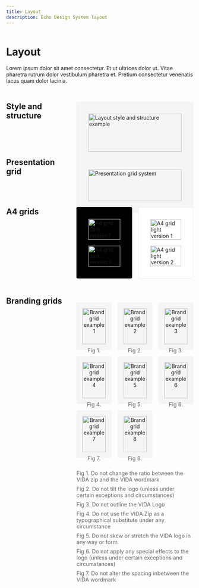 ```yaml
---
title: Layout
description: Echo Design System layout
---
```


<div class="design-layout">
<div class="design-content">

# Layout

Lorem ipsum dolor sit amet consectetur. Et ut ultrices dolor ut. Vitae pharetra rutrum dolor vestibulum pharetra et. Pretium consectetur venenatis lacus quam dolor lacinia.

<div class="layout-section">
  <div class="section-heading">
    <h2>Style and structure</h2>
  </div>
  <div class="section-content">
    <div class="layout-showcase">
      <img src="/images/layout-structure.svg" alt="Layout style and structure example" />
    </div>
  </div>
</div>

<div class="layout-section">
  <div class="section-heading">
    <h2>Presentation grid</h2>
  </div>
  <div class="section-content">
    <div class="layout-showcase">
      <img src="/images/presentation-grid.svg" alt="Presentation grid system" />
    </div>
  </div>
</div>

<div class="layout-section">
  <div class="section-heading">
    <h2>A4 grids</h2>
  </div>
  <div class="section-content">
    <div class="grid-showcase">
      <div class="dark-bg">
        <img src="/images/a4-grid-dark-1.svg" alt="A4 grid dark version 1" />
        <img src="/images/a4-grid-dark-2.svg" alt="A4 grid dark version 2" />
      </div>
      <div class="light-bg">
        <img src="/images/a4-grid-light-1.svg" alt="A4 grid light version 1" />
        <img src="/images/a4-grid-light-2.svg" alt="A4 grid light version 2" />
      </div>
    </div>
  </div>
</div>

<div class="layout-section">
  <div class="section-heading">
    <h2>Branding grids</h2>
  </div>
  <div class="section-content">
    <div class="branding-grid">
      <div class="grid-examples">
        <div class="grid-item">
          <img src="/images/brand-grid-1.svg" alt="Brand grid example 1" />
          <span>Fig 1.</span>
        </div>
        <div class="grid-item">
          <img src="/images/brand-grid-2.svg" alt="Brand grid example 2" />
          <span>Fig 2.</span>
        </div>
        <div class="grid-item">
          <img src="/images/brand-grid-3.svg" alt="Brand grid example 3" />
          <span>Fig 3.</span>
        </div>
        <div class="grid-item">
          <img src="/images/brand-grid-4.svg" alt="Brand grid example 4" />
          <span>Fig 4.</span>
        </div>
        <div class="grid-item">
          <img src="/images/brand-grid-5.svg" alt="Brand grid example 5" />
          <span>Fig 5.</span>
        </div>
        <div class="grid-item">
          <img src="/images/brand-grid-6.svg" alt="Brand grid example 6" />
          <span>Fig 6.</span>
        </div>
        <div class="grid-item">
          <img src="/images/brand-grid-7.svg" alt="Brand grid example 7" />
          <span>Fig 7.</span>
        </div>
        <div class="grid-item">
          <img src="/images/brand-grid-8.svg" alt="Brand grid example 8" />
          <span>Fig 8.</span>
        </div>
      </div>
      <div class="grid-notes">
        <p>Fig 1. Do not change the ratio between the VIDA zip and the VIDA wordmark</p>
        <p>Fig 2. Do not tilt the logo (unless under certain exceptions and circumstances)</p>
        <p>Fig 3. Do not outline the VIDA Logo</p>
        <p>Fig 4. Do not use the VIDA Zip as a typographical substitute under any circumstance</p>
        <p>Fig 5. Do not skew or stretch the VIDA logo in any way or form</p>
        <p>Fig 6. Do not apply any special effects to the logo (unless under certain exceptions and circumstances)</p>
        <p>Fig 7. Do not alter the spacing inbetween the VIDA wordmark</p>
      </div>
    </div>
  </div>
</div>

</div>
</div>

<style>
.design-layout {
  display: flex;
  gap: 2rem;
}

.design-content {
  flex: 1;
  max-width: 800px;
}

.layout-section {
  display: flex;
  gap: 2rem;
  margin: 3rem 0;
}

.section-heading {
  flex: 1;
}

.section-heading h2 {
  margin: 0;
}

.section-content {
  flex: 2;
}

.layout-showcase {
  background: #f5f5f5;
  padding: 2rem;
  border-radius: 4px;
}

.layout-showcase img {
  width: 100%;
  height: auto;
  display: block;
}

.grid-showcase {
  display: grid;
  grid-template-columns: repeat(2, 1fr);
  gap: 1rem;
}

.dark-bg {
  background: #000;
  padding: 2rem;
  border-radius: 4px;
  display: flex;
  flex-direction: column;
  gap: 1rem;
}

.light-bg {
  background: #fff;
  padding: 2rem;
  border-radius: 4px;
  border: 1px solid #eee;
  display: flex;
  flex-direction: column;
  gap: 1rem;
}

.dark-bg img,
.light-bg img {
  width: 100%;
  height: auto;
  display: block;
}

.branding-grid {
  margin-top: 1rem;
}

.grid-examples {
  display: grid;
  grid-template-columns: repeat(3, 1fr);
  gap: 1rem;
  margin-bottom: 2rem;
}

.grid-item {
  background: #f5f5f5;
  padding: 1rem;
  border-radius: 4px;
  text-align: center;
}

.grid-item img {
  width: 100%;
  height: auto;
  margin-bottom: 0.5rem;
}

.grid-item span {
  font-size: 0.9rem;
  color: #666;
}

.grid-notes {
  color: #666;
  font-size: 0.9rem;
}

.grid-notes p {
  margin: 0.5rem 0;
}

@media (max-width: 768px) {
  .design-layout {
    flex-direction: column;
  }
  
  .layout-section {
    flex-direction: column;
  }

  .section-heading {
    margin-bottom: 1rem;
  }

  .grid-showcase {
    grid-template-columns: 1fr;
  }

  .grid-examples {
    grid-template-columns: repeat(2, 1fr);
  }
}
</style>
